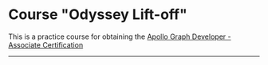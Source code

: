 # Course "Odyssey Lift-off"

This is a practice course for obtaining the [Apollo Graph Developer - Associate Certification](https://www.apollographql.com/tutorials/certifications/apollo-graph-associate/learning-path)

---

